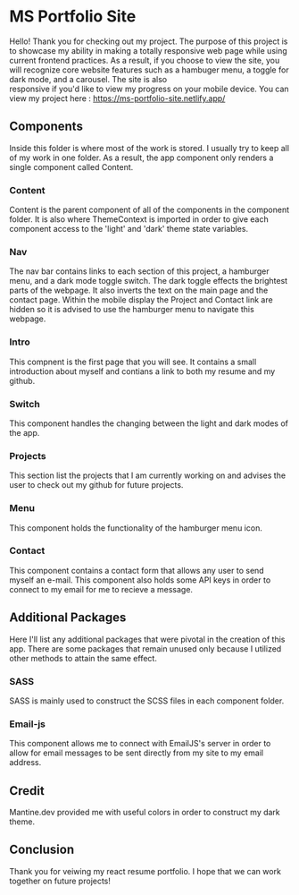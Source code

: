# MS Portfolio Site
Hello! Thank you for checking out my project. The purpose of this project is to showcase my ability in making a totally responsive web page while using current frontend practices. 
As a result, if you choose to view the site, you will recognize core website features such as a hambuger menu, a toggle for dark mode, and a carousel. The site is also  
responsive if you'd like to view my progress on your mobile device. 
You can view my project here : https://ms-portfolio-site.netlify.app/

## Components
Inside this folder is where most of the work is stored. I usually try to keep all of my work in one folder. As a result, the app component only renders a single component called
Content.

### Content
Content is the parent component of all of the components in the component folder. It is also where ThemeContext is imported in order to give each component access to the 'light' and
'dark' theme state variables. 

### Nav
The nav bar contains links to each section of this project, a hamburger menu, and a dark mode toggle switch. The dark toggle effects the brightest parts of the webpage. It also inverts the text on the main page and the contact page. Within the mobile display the Project and Contact link are hidden so it is advised to use the hamburger menu to navigate this webpage.

### Intro
This compnent is the first page that you will see. It contains a small introduction about myself and contians a link to both my resume and my github.

### Switch
This component handles the changing between the light and dark modes of the app. 

### Projects
This section list the projects that I am currently working on and advises the user to check out my github for future projects. 


### Menu
This component holds the functionality of the hamburger menu icon. 

### Contact
This component contains a contact form that allows any user to send myself an e-mail. This component also holds some API keys in order to connect to my email for me to recieve a 
message. 

## Additional Packages
Here I'll list any additional packages that were pivotal in the creation of this app. There are some packages that remain unused only because I utilized other methods to attain 
the same effect.

### SASS
SASS is mainly used to construct the SCSS files in each component folder. 

### Email-js
This component allows me to connect with EmailJS's server in order to allow for email messages to be sent directly from my site to my email address.

## Credit 
Mantine.dev provided me with useful colors in order to construct my dark theme. 

## Conclusion
Thank you for veiwing my react resume portfolio. I hope that we can work together on future projects!